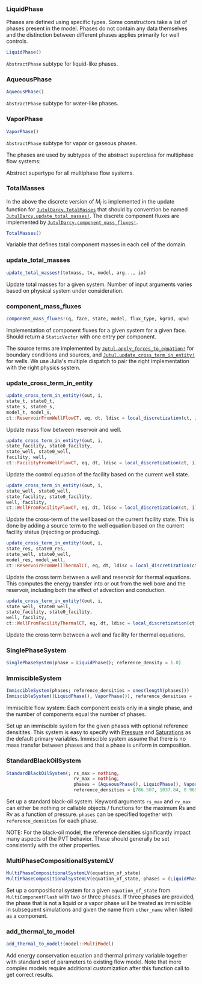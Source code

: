 

### LiquidPhase
Phases are defined using specific types. Some constructors take a list of phases present in the model. Phases do not contain any data themselves and the distinction between different phases applies primarily for well controls.
```julia
LiquidPhase()
```


`AbstractPhase` subtype for liquid-like phases.


### AqueousPhase
```julia
AqueousPhase()
```


`AbstractPhase` subtype for water-like phases.



### VaporPhase
```julia
VaporPhase()
```


`AbstractPhase` subtype for vapor or gaseous phases.


The phases are used by subtypes of the abstract superclass for multiphase flow systems:


Abstract supertype for all multiphase flow systems.



### TotalMasses
In the above the discrete version of $M_i$ is implemented in the update function for [`JutulDarcy.TotalMasses`](/man/basics/systems#JutulDarcy.TotalMasses) that should by convention be named [`JutulDarcy.update_total_masses!`](/man/basics/systems#JutulDarcy.update_total_masses!). The discrete component fluxes are implemented by [`JutulDarcy.component_mass_fluxes!`](/man/basics/systems#JutulDarcy.component_mass_fluxes!).

```julia
TotalMasses()
```


Variable that defines total component masses in each cell of the domain.


### update_total_masses
```julia
update_total_masses!(totmass, tv, model, arg..., ix)
```


Update total masses for a given system. Number of input arguments varies based on physical system under consideration.


### component_mass_fluxes
```julia
component_mass_fluxes!(q, face, state, model, flux_type, kgrad, upw)
```


Implementation of component fluxes for a given system for a given face. Should return a `StaticVector` with one entry per component.


The source terms are implemented by [`Jutul.apply_forces_to_equation!`](@ref) for boundary conditions and sources, and [`Jutul.update_cross_term_in_entity!`](/man/basics/systems#Jutul.update_cross_term_in_entity!) for wells. We use Julia&#39;s multiple dispatch to pair the right implementation with the right physics system.

### update_cross_term_in_entity

```julia
update_cross_term_in_entity!(out, i,
state_t, state0_t,
state_s, state0_s, 
model_t, model_s,
ct::ReservoirFromWellFlowCT, eq, dt, ldisc = local_discretization(ct, i))
```


Update mass flow between reservoir and well.

```julia
update_cross_term_in_entity!(out, i,
state_facility, state0_facility,
state_well, state0_well,
facility, well,
ct::FacilityFromWellFlowCT, eq, dt, ldisc = local_discretization(ct, i))
```


Update the control equation of the facility based on the current well state.



```julia
update_cross_term_in_entity!(out, i,
state_well, state0_well,
state_facility, state0_facility,
well, facility,
ct::WellFromFacilityFlowCT, eq, dt, ldisc = local_discretization(ct, i))
```


Update the cross-term of the well based on the current facility state. This is done by adding a source term to the well equation based on the current facility status (injecting or producing).



```julia
update_cross_term_in_entity!(out, i,
state_res, state0_res,
state_well, state0_well, 
model_res, model_well,
ct::ReservoirFromWellThermalCT, eq, dt, ldisc = local_discretization(ct, i))
```


Update the cross term between a well and reservoir for thermal equations. This computes the energy transfer into or out from the well bore and the reservoir, including both the effect of advection and conduction.


```julia
update_cross_term_in_entity!(out, i,
state_well, state0_well,
state_facility, state0_facility,
well, facility,
ct::WellFromFacilityThermalCT, eq, dt, ldisc = local_discretization(ct, i))
```


Update the cross term between a well and facility for thermal equations.

### SinglePhaseSystem
```julia
SinglePhaseSystem(phase = LiquidPhase(); reference_density = 1.0)
```

### ImmiscibleSystem

```julia
ImmiscibleSystem(phases; reference_densities = ones(length(phases)))
ImmiscibleSystem((LiquidPhase(), VaporPhase()), reference_densities = (1000.0, 700.0))
```


Immiscible flow system: Each component exists only in a single phase, and the number of components equal the number of phases.

Set up an immiscible system for the given phases with optional reference densitites. This system is easy to specify with [Pressure](/man/basics/primary#JutulDarcy.Pressure) and [Saturations](/man/basics/primary#JutulDarcy.Saturations) as the default primary variables. Immiscible system assume that there is no mass transfer between phases and that a phase is uniform in composition.



### StandardBlackOilSystem
```julia
StandardBlackOilSystem(; rs_max = nothing,
                         rv_max = nothing,
                         phases = (AqueousPhase(), LiquidPhase(), VaporPhase()),
                         reference_densities = [786.507, 1037.84, 0.969758])
```


Set up a standard black-oil system. Keyword arguments `rs_max` and `rv_max` can either be nothing or callable objects / functions for the maximum Rs and Rv as a function of pressure. `phases` can be specified together with `reference_densities` for each phase.

NOTE: For the black-oil model, the reference densities significantly impact many aspects of the PVT behavior. These should generally be set consistently with the other properties.


### MultiPhaseCompositionalSystemLV
```julia
MultiPhaseCompositionalSystemLV(equation_of_state)
MultiPhaseCompositionalSystemLV(equation_of_state, phases = (LiquidPhase(), VaporPhase()); reference_densities = ones(length(phases)), other_name = "Water")
```


Set up a compositional system for a given `equation_of_state` from `MultiComponentFlash` with two or three phases. If three phases are provided, the phase that is not a liquid or a vapor phase will be treated as immiscible in subsequent simulations and given the name from `other_name` when listed as a component.


### add_thermal_to_model
```julia
add_thermal_to_model!(model::MultiModel)
```

Add energy conservation equation and thermal primary variable together with standard set of parameters to existing flow model. Note that more complex models require additional customization after this function call to get correct results.

